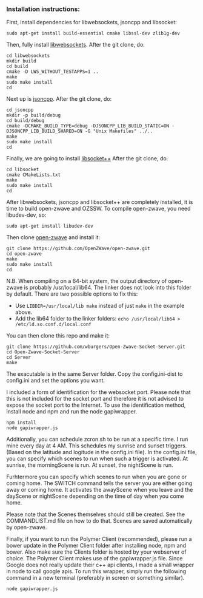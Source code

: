 ### Installation instructions:
First, install dependencies for libwebsockets, jsoncpp and libsocket:
```
sudo apt-get install build-essential cmake libssl-dev zlib1g-dev
```
Then, fully install [libwebsockets](http://github.com/warmcat/libwebsockets).
After the git clone, do:
```
cd libwebsockets
mkdir build
cd build
cmake -D LWS_WITHOUT_TESTAPPS=1 ..
make
sudo make install
cd
```

Next up is [jsoncpp](https://github.com/open-source-parsers/jsoncpp).
After the git clone, do:
```
cd jsoncpp
mkdir -p build/debug
cd build/debug
cmake -DCMAKE_BUILD_TYPE=debug -DJSONCPP_LIB_BUILD_STATIC=ON -DJSONCPP_LIB_BUILD_SHARED=ON -G "Unix Makefiles" ../..
make
sudo make install
cd
```

Finally, we are going to install [libsocket++](https://github.com/dermesser/libsocket)
After the git clone, do:
```
cd libsocket
cmake CMakeLists.txt
make
sudo make install
cd
```

After libwebsockets, jsoncpp and libsocket++ are completely installed, it is time to build open-zwave and OZSSW.
To compile open-zwave, you need libudev-dev, so:
```
sudo apt-get install libudev-dev
```
Then clone [open-zwave](https://github.com/OpenZWave/open-zwave) and install it:
```
git clone https://github.com/OpenZWave/open-zwave.git
cd open-zwave
make
sudo make install
cd
```
N.B. When compiling on a 64-bit system, the output directory of open-zwave is probably /usr/local/lib64.
The linker does not look into this folder by default.
There are two possible options to fix this:
- Use `LIBDIR=/usr/local/lib make` instead of just `make` in the example above.
- Add the lib64 folder to the linker folders: `echo /usr/local/lib64 > /etc/ld.so.conf.d/local.conf`

You can then clone this repo and make it:
```
git clone https://github.com/wburgers/Open-Zwave-Socket-Server.git
cd Open-Zwave-Socket-Server
cd Server
make
```

The exacutable is in the same Server folder.
Copy the config.ini-dist to config.ini and set the options you want.

I included a form of identification for the websocket port.
Please note that this is not included for the socket port and therefore it is not advised to expose the socket port to the Internet.
To use the identification method, install node and npm and run the node gapiwrapper.

```
npm install
node gapiwrapper.js
```

Additionally, you can schedule zcron.sh to be run at a specific time.
I run mine every day at 4 AM. This schedules my sunrise and sunset triggers.
(Based on the latitude and logitude in the config.ini file).
In the config.ini file, you can specify which scenes to run when such a trigger is activated.
At sunrise, the morningScene is run.
At sunset, the nightScene is run.

Furhtermore you can specify which scenes to run when you are gone or coming home.
The SWITCH command tells the server you are either going away or coming home.
It activates the awayScene when you leave and the dayScene or nightScene depending on the time of day when you come home.

Please note that the Scenes themselves should still be created. See the COMMANDLIST.md file on how to do that.
Scenes are saved automatically by open-zwave.

Finally, if you want to run the Polymer Client (recommended), please run a bower update in the Polymer Client folder after installing node, npm and bower.
Also make sure the Clients folder is hosted by your webserver of choice.
The Polymer Client makes use of the gapiwrapper.js file.
Since Google does not really update their c++ api clients, I made a small wrapper in node to call google apis.
To run this wrapper, simply run the following command in a new terminal (preferably in screen or something similar).
```
node gapiwrapper.js
```